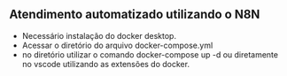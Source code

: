 ## Atendimento automatizado utilizando o N8N ##

* Necessário instalação do docker desktop.
* Acessar o diretório do arquivo docker-compose.yml
* no diretório utilizar o comando docker-compose up -d ou diretamente no vscode utilizando
  as extensões do docker.
